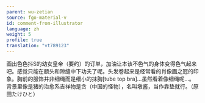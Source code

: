 ```yaml
---
parent: wu-zetian
source: fgo-material-v
id: comment-from-illustrator
language: zh
weight: 5
profile: true
translation: "vt789123"
---
```


画出色色抖S的幼女皇帝（要约）的订单，加油让本该不色气的身体变得色气起来吧。感觉只能在额头和隙缝中下功夫了呢。头发卷起来是经常看的肖像画之冠的印象。胸前的服饰并非细绳而是细小的抹胸[tube top bra]…虽然看着像细绳呢…。背景里像是猪的治愈系吉祥物是贪（中国的怪物），名叫墩酱，当作靠垫就行。（原田たけひと）
